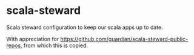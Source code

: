 # scala-steward

Scala steward configuration to keep our scala apps up to date.

With appreciation for https://github.com/guardian/scala-steward-public-repos, from which this is copied.